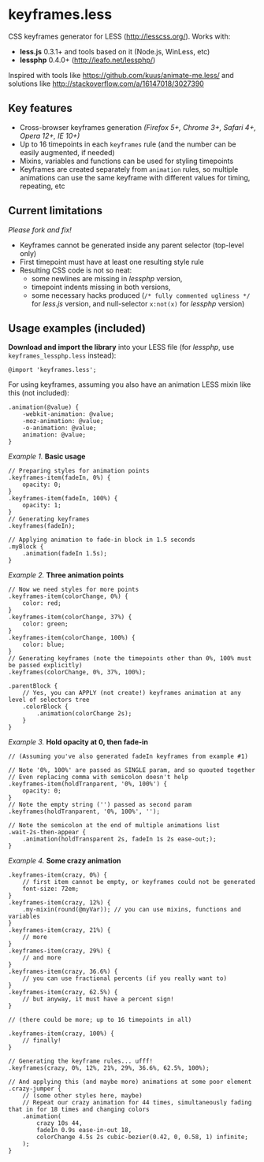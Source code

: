 keyframes.less
==

CSS keyframes generator for LESS (http://lesscss.org/). Works with:

- **less.js** 0.3.1+ and tools based on it (Node.js, WinLess, etc)
- **lessphp** 0.4.0+ (http://leafo.net/lessphp/)

Inspired with tools like https://github.com/kuus/animate-me.less/ and solutions like http://stackoverflow.com/a/16147018/3027390

Key features
------------

- Cross-browser keyframes generation *(Firefox 5+, Chrome 3+, Safari 4+, Opera 12+, IE 10+)*
- Up to 16 timepoints in each `keyframes` rule (and the number can be easily augmented, if needed)
- Mixins, variables and functions can be used for styling timepoints
- Keyframes are created separately from `animation` rules, so multiple animations can use the same keyframe with different values for timing, repeating, etc

Current limitations
-------------------
*Please fork and fix!*

- Keyframes cannot be generated inside any parent selector (top-level only)
- First timepoint must have at least one resulting style rule
- Resulting CSS code is not so neat:
    - some newlines are missing in *lessphp* version,
    - timepoint indents missing in both versions,
    - some necessary hacks produced (`/* fully commented ugliness */` for *less.js* version, and null-selector `x:not(x)` for *lessphp* version)

Usage examples (included)
-------------------------


**Download and import the library** into your LESS file (for *lessphp*, use `keyframes_lessphp.less` instead):
 
```less
@import 'keyframes.less';
```

For using keyframes, assuming you also have an animation LESS mixin like this (not included):

```less
.animation(@value) {
    -webkit-animation: @value;
    -moz-animation: @value;
    -o-animation: @value;
    animation: @value;
}
```


*Example 1.* **Basic usage**

```less
// Preparing styles for animation points
.keyframes-item(fadeIn, 0%) {
    opacity: 0;
}
.keyframes-item(fadeIn, 100%) {
    opacity: 1;
}
// Generating keyframes
.keyframes(fadeIn);

// Applying animation to fade-in block in 1.5 seconds
.myBlock {
    .animation(fadeIn 1.5s);
}
```


*Example 2.* **Three animation points**

```less
// Now we need styles for more points
.keyframes-item(colorChange, 0%) {
    color: red;
}
.keyframes-item(colorChange, 37%) {
    color: green;
}
.keyframes-item(colorChange, 100%) {
    color: blue;
}
// Generating keyframes (note the timepoints other than 0%, 100% must be passed explicitly)
.keyframes(colorChange, 0%, 37%, 100%);

.parentBlock {
    // Yes, you can APPLY (not create!) keyframes animation at any level of selectors tree
    .colorBlock {
        .animation(colorChange 2s);
    }
}
```


*Example 3.* **Hold opacity at 0, then fade-in**

```less
// (Assuming you've also generated fadeIn keyframes from example #1)

// Note '0%, 100%' are passed as SINGLE param, and so quouted together
// Even replacing comma with semicolon doesn't help
.keyframes-item(holdTranparent, '0%, 100%') {
    opacity: 0;
}
// Note the empty string ('') passed as second param
.keyframes(holdTranparent, '0%, 100%', '');

// Note the semicolon at the end of multiple animations list
.wait-2s-then-appear {
    .animation(holdTransparent 2s, fadeIn 1s 2s ease-out;);
}
```


*Example 4.* **Some crazy animation**

```less
.keyframes-item(crazy, 0%) {
    // first item cannot be empty, or keyframes could not be generated
    font-size: 72em;
}
.keyframes-item(crazy, 12%) {
    .my-mixin(round(@myVar)); // you can use mixins, functions and variables
}
.keyframes-item(crazy, 21%) {
    // more
}
.keyframes-item(crazy, 29%) {
    // and more
}
.keyframes-item(crazy, 36.6%) {
    // you can use fractional percents (if you really want to)
}
.keyframes-item(crazy, 62.5%) {
    // but anyway, it must have a percent sign!
}

// (there could be more; up to 16 timepoints in all)

.keyframes-item(crazy, 100%) {
    // finally!
}

// Generating the keyframe rules... ufff!
.keyframes(crazy, 0%, 12%, 21%, 29%, 36.6%, 62.5%, 100%);

// And applying this (and maybe more) animations at some poor element
.crazy-jumper {
    // (some other styles here, maybe)
    // Repeat our crazy animation for 44 times, simultaneously fading that in for 18 times and changing colors
    .animation(
        crazy 10s 44,
        fadeIn 0.9s ease-in-out 18,
        colorChange 4.5s 2s cubic-bezier(0.42, 0, 0.58, 1) infinite;
    );
}
```
